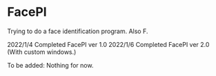 # FacePI
Trying to do a face identification program. Also F.

2022/1/4 Completed FacePI ver 1.0
2022/1/6 Completed FacePI ver 2.0 (With custom windows.)

To be added:
    Nothing for now.